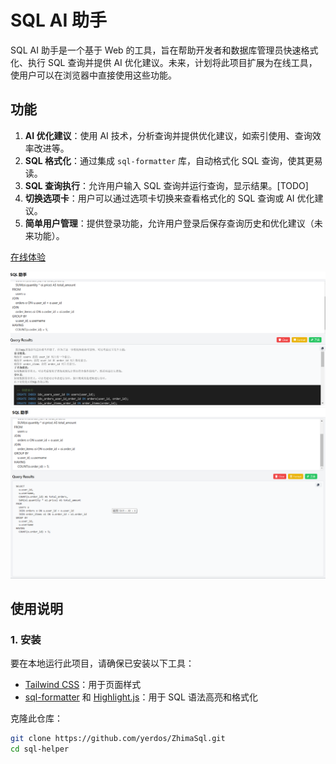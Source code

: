 # SQL AI 助手

SQL AI 助手是一个基于 Web 的工具，旨在帮助开发者和数据库管理员快速格式化、执行 SQL 查询并提供 AI 优化建议。未来，计划将此项目扩展为在线工具，使用户可以在浏览器中直接使用这些功能。

## 功能

1. **AI 优化建议**：使用 AI 技术，分析查询并提供优化建议，如索引使用、查询效率改进等。
2. **SQL 格式化**：通过集成 `sql-formatter` 库，自动格式化 SQL 查询，使其更易读。
3. **SQL 查询执行**：允许用户输入 SQL 查询并运行查询，显示结果。[TODO]
4. **切换选项卡**：用户可以通过选项卡切换来查看格式化的 SQL 查询或 AI 优化建议。
5. **简单用户管理**：提供登录功能，允许用户登录后保存查询历史和优化建议（未来功能）。

[在线体验](http://sql.zhimaapp.com)

![SQL AI 助手界面](./screenshot/1.png)
![SQL AI 助手界面](./screenshot/2.png)

## 使用说明

### 1. 安装

要在本地运行此项目，请确保已安装以下工具：

- [Tailwind CSS](https://tailwindcss.com/)：用于页面样式
- [sql-formatter](https://github.com/sql-formatter-org/sql-formatter) 和 [Highlight.js](https://highlightjs.org/)：用于 SQL 语法高亮和格式化

克隆此仓库：

```bash
git clone https://github.com/yerdos/ZhimaSql.git
cd sql-helper
